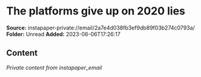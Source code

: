 # The platforms give up on 2020 lies

**Source:** instapaper-private://email/2a7e4d038fb3ef9db89f03b274c0793a/
**Folder:** Unread
**Added:** 2023-06-06T17:26:17




## Content
*Private content from instapaper_email*
